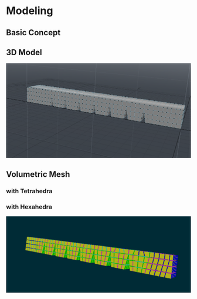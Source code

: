 # Modeling

## Basic Concept

## 3D Model

![Surface Mesh](../images/WGripper_Surface_Mesh.png)

## Volumetric Mesh 

### with Tetrahedra

### with Hexahedra

![Hexahedral Mesh](../images/WGripper_Volume_Mesh_hexa.png)
